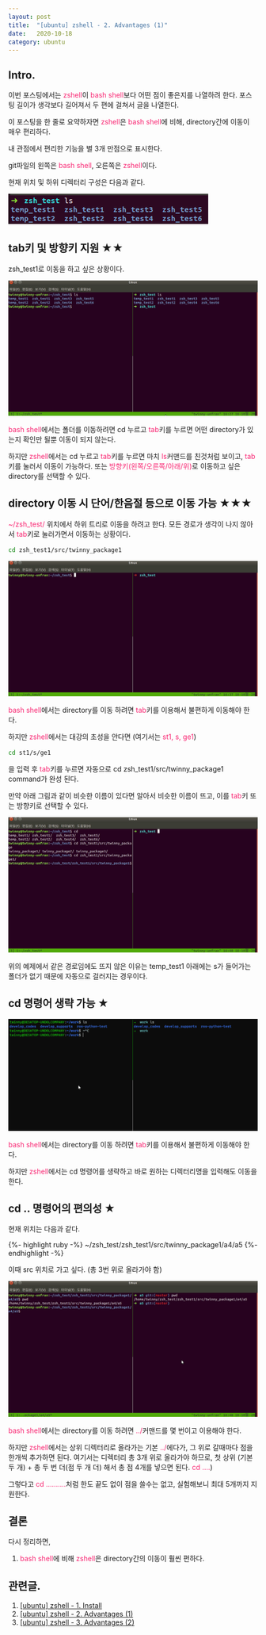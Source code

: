 ```yaml
---
layout: post
title:  "[ubuntu] zshell - 2. Advantages (1)"
date:   2020-10-18
category: ubuntu
---
```


## Intro.
이번 포스팅에서는 <span style="color:#f92672">zshell</span>이 <span style="color:#f92672">bash shell</span>보다 어떤 점이 좋은지를 나열하려 한다. 포스팅 길이가 생각보다 길어져서 두 편에 걸쳐서 글을 나열한다.

이 포스팅을 한 줄로 요약하자면 <span style="color:#f92672">zshell</span>은 <span style="color:#f92672">bash shell</span>에 비해, directory간에 이동이 매우 편리하다.

내 관점에서 편리한 기능을 별 3개 만점으로 표시한다.

git파일의 왼쪽은 <span style="color:#f92672">bash shell</span>, 오른쪽은 <span style="color:#f92672">zshell</span>이다.

현재 위치 및 하위 디렉터리 구성은 다음과 같다.

![alt text](/public/img/ubuntu/zsh-2-1.png)

## tab키 및 방향키 지원 ★★
zsh_test1로 이동을 하고 싶은 상황이다.

![alt text](/public/img/ubuntu/zsh-2-2.gif)

<span style="color:#f92672">bash shell</span>에서는 폴더를 이동하려면 cd 누르고 <span style="color:#f92672">tab</span>키를 누르면 어떤 directory가 있는지 확인만 될뿐 이동이 되지 않는다.

하지만 <span style="color:#f92672">zshell</span>에서는 cd 누르고 <span style="color:#f92672">tab</span>키를 누르면 마치 <span style="color:#f92672">ls</span>커맨드를 친것처럼 보이고, <span style="color:#f92672">tab</span>키를 눌러서 이동이 가능하다. 또는 <span style="color:#f92672">방향키(왼쪽/오른쪽/아래/위)</span>로 이동하고 싶은 directory를 선택할 수 있다. 

## directory 이동 시 단어/한음절 등으로 이동 가능 ★★★
<span style="color:#f92672">~/zsh_test/</span> 위치에서 하위 트리로 이동을 하려고 한다. 모든 경로가 생각이 나지 않아서 <span style="color:#f92672">tab</span>키로 눌러가면서 이동하는 상황이다.
```bash
cd zsh_test1/src/twinny_package1
```

![alt text](/public/img/ubuntu/zsh-2-3.gif)

<span style="color:#f92672">bash shell</span>에서는 directory를 이동 하려면 <span style="color:#f92672">tab</span>키를 이용해서 불편하게 이동해야 한다.

하지만 <span style="color:#f92672">zshell</span>에서는 대강의 초성을 안다면 (여기서는 <span style="color:#f92672">st1, s, ge1</span>) 

```bash
cd st1/s/ge1
```
을 입력 후 <span style="color:#f92672">tab</span>키를 누르면 자동으로 cd zsh_test1/src/twinny_package1 command가 완성 된다.

만약 아래 그림과 같이 비슷한 이름이 있다면 알아서 비슷한 이름이 뜨고, 이를 <span style="color:#f92672">tab</span>키 또는 방향키로 선택할 수 있다.

![alt text](/public/img/ubuntu/zsh-2-4.gif)

위의 예제에서 같은 경로임에도 뜨지 않은 이유는 temp_test1 아래에는 s가 들어가는 폴더가 없기 때문에 자동으로 걸러지는 경우이다.

## cd 명령어 생략 가능 ★

![alt text](/public/img/ubuntu/zsh-2-4-2.gif)

<span style="color:#f92672">bash shell</span>에서는 directory를 이동 하려면 <span style="color:#f92672">tab</span>키를 이용해서 불편하게 이동해야 한다.

하지만 <span style="color:#f92672">zshell</span>에서는 cd 명령어를 생략하고 바로 원하는 디렉터리명을 입력해도 이동을 한다.

## cd .. 명령어의 편의성 ★
현재 위치는 다음과 같다.

{%- highlight ruby -%}
~/zsh_test/zsh_test1/src/twinny_package1/a4/a5
{%- endhighlight -%}


이때 src 위치로 가고 싶다. (총 3번 위로 올라가야 함)

![alt text](/public/img/ubuntu/zsh-2-5.gif)

<span style="color:#f92672">bash shell</span>에서는 directory를 이동 하려면 <span style="color:#f92672">../</span>커맨드를 몇 번이고 이용해야 한다.

하지만 <span style="color:#f92672">zshell</span>에서는 상위 디렉터리로 올라가는 기본 <span style="color:#f92672">../</span>에다가, 그 위로 갈때마다 점을 한개씩 추가하면 된다. 여기서는 디렉터리 총 3개 위로 올라가야 하므로, 첫 상위 (기본 두 개) + 총 두 번 더(점 두 개 더) 해서 총 점 4개를 넣으면 된다. <span style="color:#f92672">cd ....</span>)  

그렇다고 <span style="color:#f92672">cd ..........</span>처럼 한도 끝도 없이 점을 쓸수는 없고, 실험해보니 최대 5개까지 지원한다.

## 결론
다시 정리하면, 
1. <span style="color:#f92672">bash shell</span>에 비해 <span style="color:#f92672">zshell</span>은 directory간의 이동이 훨씬 편하다.

## 관련글.
1. [[ubuntu] zshell - 1. Install](https://undol26.github.io/ubuntu/2020/10/03/ubuntu-zsh1.html)
2. [[ubuntu] zshell - 2. Advantages (1)](https://undol26.github.io/ubuntu/2020/10/18/ubuntu-zsh2.html)
3. [[ubuntu] zshell - 3. Advantages (2)](https://undol26.github.io/ubuntu/2020/10/19/ubuntu-zsh3.html)